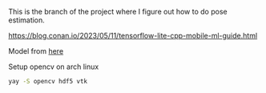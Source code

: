 This is the branch of the project where I figure out how to do pose estimation.

https://blog.conan.io/2023/05/11/tensorflow-lite-cpp-mobile-ml-guide.html

Model from [here](https://www.kaggle.com/models/google/movenet/tfLite/singlepose-lightning-tflite-float16)

Setup opencv on arch linux
```bash
yay -S opencv hdf5 vtk
```
